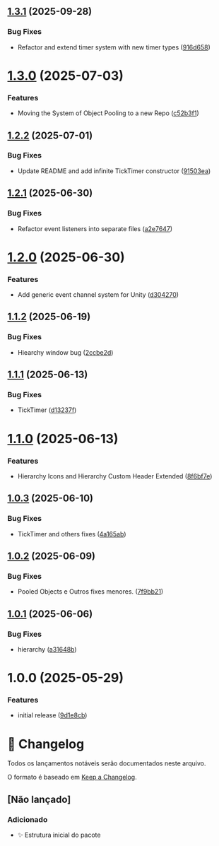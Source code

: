 ## [1.3.1](https://github.com/Natteens/com.natteens.gameinit/compare/v1.3.0...v1.3.1) (2025-09-28)


### Bug Fixes

* Refactor and extend timer system with new timer types ([916d658](https://github.com/Natteens/com.natteens.gameinit/commit/916d658d0c5b9d20270f40424080b41437bc1f21))

# [1.3.0](https://github.com/Natteens/com.natteens.gameinit/compare/v1.2.2...v1.3.0) (2025-07-03)


### Features

* Moving the System of Object Pooling to a new Repo ([c52b3f1](https://github.com/Natteens/com.natteens.gameinit/commit/c52b3f1d62980482c3ec130e2dac85266c90fecb))

## [1.2.2](https://github.com/Natteens/com.natteens.gameinit/compare/v1.2.1...v1.2.2) (2025-07-01)


### Bug Fixes

* Update README and add infinite TickTimer constructor ([91503ea](https://github.com/Natteens/com.natteens.gameinit/commit/91503ea103799483552cc9517c987e7865e3a53a))

## [1.2.1](https://github.com/Natteens/com.natteens.gameinit/compare/v1.2.0...v1.2.1) (2025-06-30)


### Bug Fixes

* Refactor event listeners into separate files ([a2e7647](https://github.com/Natteens/com.natteens.gameinit/commit/a2e764769cd1a89a3498119eb1b8e7dd06d818ff))

# [1.2.0](https://github.com/Natteens/com.natteens.gameinit/compare/v1.1.2...v1.2.0) (2025-06-30)


### Features

* Add generic event channel system for Unity ([d304270](https://github.com/Natteens/com.natteens.gameinit/commit/d304270a0d6103808d1e70e67a21c4ea45d3c345))

## [1.1.2](https://github.com/Natteens/com.natteens.gameinit/compare/v1.1.1...v1.1.2) (2025-06-19)


### Bug Fixes

* Hiearchy window bug ([2ccbe2d](https://github.com/Natteens/com.natteens.gameinit/commit/2ccbe2df39f45cd5ba5723453ae8cef5ce283629))

## [1.1.1](https://github.com/Natteens/com.natteens.gameinit/compare/v1.1.0...v1.1.1) (2025-06-13)


### Bug Fixes

* TickTimer ([d13237f](https://github.com/Natteens/com.natteens.gameinit/commit/d13237ffb7c115996efd0f5606f9d1cbb2bd3a4f))

# [1.1.0](https://github.com/Natteens/com.natteens.gameinit/compare/v1.0.3...v1.1.0) (2025-06-13)


### Features

* Hierarchy Icons and Hierarchy Custom Header Extended ([8f6bf7e](https://github.com/Natteens/com.natteens.gameinit/commit/8f6bf7ef2fe88d920a93254c9a68963c70812f1b))

## [1.0.3](https://github.com/Natteens/com.natteens.gameinit/compare/v1.0.2...v1.0.3) (2025-06-10)


### Bug Fixes

* TickTimer and others fixes ([4a165ab](https://github.com/Natteens/com.natteens.gameinit/commit/4a165ab28268be9840bc68095f80ff20b8c4d3f3))

## [1.0.2](https://github.com/Natteens/com.natteens.gameinit/compare/v1.0.1...v1.0.2) (2025-06-09)


### Bug Fixes

* Pooled Objects e Outros fixes menores. ([7f9bb21](https://github.com/Natteens/com.natteens.gameinit/commit/7f9bb21db0e0bb455f7c83819cfaea0644288e50))

## [1.0.1](https://github.com/Natteens/com.natteens.gameinit/compare/v1.0.0...v1.0.1) (2025-06-06)


### Bug Fixes

* hierarchy ([a31648b](https://github.com/Natteens/com.natteens.gameinit/commit/a31648bc37da55d2a3747421a33aa4b98accaecd))

# 1.0.0 (2025-05-29)


### Features

* initial release ([9d1e8cb](https://github.com/Natteens/com.natteens.gameinit/commit/9d1e8cb776668709a89da2367b31f683e6883f6f))

# 📝 Changelog

Todos os lançamentos notáveis serão documentados neste arquivo.

O formato é baseado em [Keep a Changelog](https://keepachangelog.com/pt-BR/1.0.0/).

## [Não lançado]

### Adicionado
- ✨ Estrutura inicial do pacote
